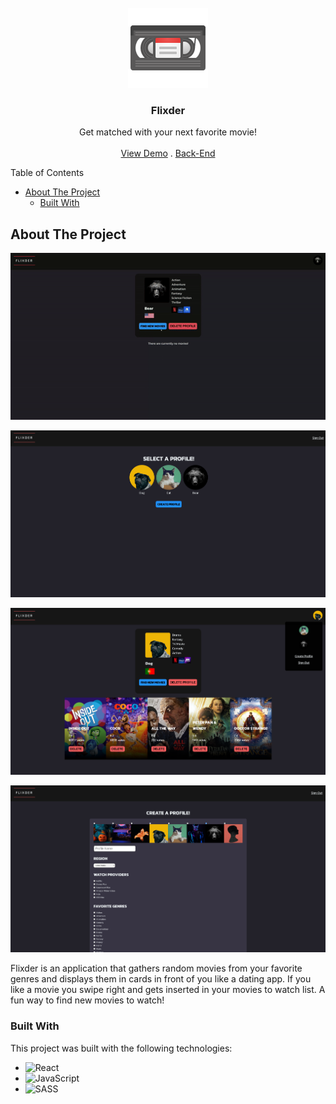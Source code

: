 <br/>
<div align="center">
<a href="https://github.com/user/repo">
<img src=".project-images/project-logo.png" alt="Logo" height="128px">
</a>
<h3 align="center">Flixder</h3>
<p align="center">
Get matched with your next favorite movie!
<br/>
<br/>
<a href="https://flixder.netlify.app/">View Demo</a> . 
<a href="https://github.com/venoblin/flixder-backend">Back-End</a> 
</p>
</div>

Table of Contents

- [About The Project](#about-the-project)
  - [Built With](#built-with)

## About The Project
<p align="center">
  <img src=".project-images/flixder-demo.gif" width="650" />
</p>

<p align="center">
  <img src=".project-images/screenshot01.png" width="650" />
</p>

<p align="center">
  <img src=".project-images/screenshot02.png" width="650" />
</p>

<p align="center">
  <img src=".project-images/screenshot03.png" width="650" />
</p>

Flixder is an application that gathers random movies from your favorite genres and displays them in cards in front of you like a dating app. If you like a movie you swipe right and gets inserted in your movies to watch list. A fun way to find new movies to watch!

### Built With
This project was built with the following technologies:
- <img src="https://img.shields.io/badge/React-%2320232a.svg?logo=react&logoColor=%2361DAFB" alt="React" />
- <img src="https://img.shields.io/badge/JavaScript-F7DF1E?logo=javascript&logoColor=000" alt="JavaScript" />
- <img src="https://img.shields.io/badge/Sass-C69?logo=sass&logoColor=fff" alt="SASS" />
